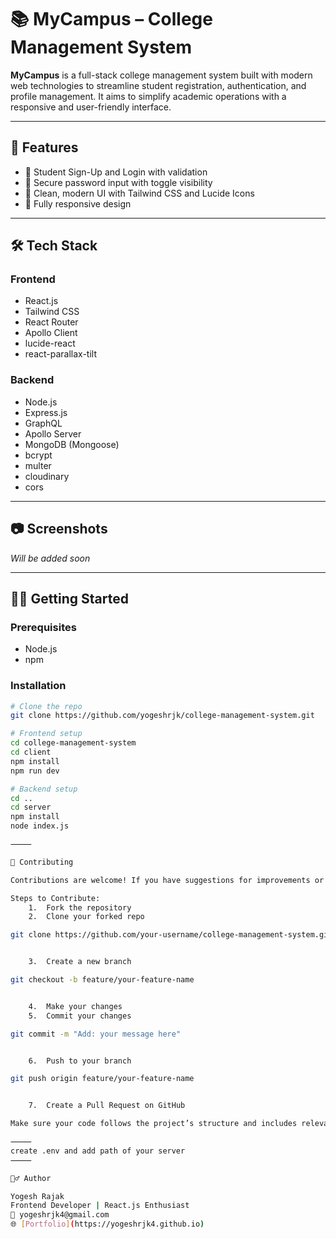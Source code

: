 # 📚 MyCampus – College Management System

**MyCampus** is a full-stack college management system built with modern web technologies to streamline student registration, authentication, and profile management. It aims to simplify academic operations with a responsive and user-friendly interface.

---

## 🚀 Features

- 📝 Student Sign-Up and Login with validation
- 🔐 Secure password input with toggle visibility
- 🎨 Clean, modern UI with Tailwind CSS and Lucide Icons
- 📱 Fully responsive design

---

## 🛠️ Tech Stack

### Frontend

- React.js
- Tailwind CSS
- React Router
- Apollo Client
- lucide-react
- react-parallax-tilt

### Backend

- Node.js
- Express.js
- GraphQL
- Apollo Server
- MongoDB (Mongoose)
- bcrypt
- multer
- cloudinary
- cors

---

## 📷 Screenshots

_Will be added soon_

---

## 🧑‍💻 Getting Started

### Prerequisites

- Node.js
- npm

### Installation

```bash
# Clone the repo
git clone https://github.com/yogeshrjk/college-management-system.git

# Frontend setup
cd college-management-system
cd client
npm install
npm run dev

# Backend setup
cd ..
cd server
npm install
node index.js

⸻

🤝 Contributing

Contributions are welcome! If you have suggestions for improvements or want to add new features, feel free to fork the repository and submit a pull request.

Steps to Contribute:
	1.	Fork the repository
	2.	Clone your forked repo

git clone https://github.com/your-username/college-management-system.git


	3.	Create a new branch

git checkout -b feature/your-feature-name


	4.	Make your changes
	5.	Commit your changes

git commit -m "Add: your message here"


	6.	Push to your branch

git push origin feature/your-feature-name


	7.	Create a Pull Request on GitHub

Make sure your code follows the project’s structure and includes relevant comments and documentation.

⸻
create .env and add path of your server
⸻

🙋‍♂️ Author

Yogesh Rajak
Frontend Developer | React.js Enthusiast
📧 yogeshrjk4@gmail.com
🌐 [Portfolio](https://yogeshrjk4.github.io)
```

